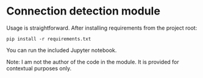 # Connection detection module

Usage is straightforward. After installing requirements from the project root:

```
pip install -r requirements.txt
```
You can run the included Jupyter notebook.

Note: I am not the author of the code in the module. It is provided for contextual purposes only.
